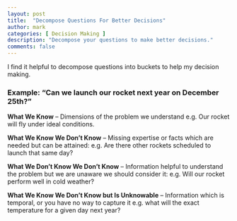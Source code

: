 ```yaml
---
layout: post
title:  "Decompose Questions For Better Decisions"
author: mark
categories: [ Decision Making ]
description: "Decompose your questions to make better decisions."
comments: false
---
```


I find it helpful to decompose questions into buckets to help my decision making.


### Example: “Can we launch our rocket next year on December 25th?”

**What We Know** – Dimensions of the problem we understand e.g. Our rocket will fly under ideal conditions.

**What We Know We Don’t Know** – Missing expertise or facts which are needed but can be attained: e.g. Are there other rockets scheduled to launch that same day?

**What We Don’t Know We Don’t Know** – Information helpful to understand the problem but we are unaware we should consider it: e.g. Will our rocket perform well in cold weather?

**What We Know We Don’t Know but Is Unknowable** – Information which is temporal, or you have no way to capture it e.g. what will the exact temperature for a given day next year?
